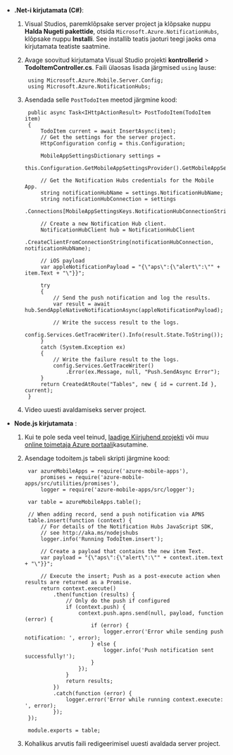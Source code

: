 
+ **.Net-i kirjutamata (C#)**:    
    1. Visual Studios, paremklõpsake server project ja klõpsake nuppu **Halda Nugeti pakettide**, otsida `Microsoft.Azure.NotificationHubs`, klõpsake nuppu **Installi**. See installib teatis jaoturi teegi jaoks oma kirjutamata teatiste saatmine.

    2. Avage soovitud kirjutamata Visual Studio projekti **kontrollerid** > **TodoItemController.cs**. Faili ülaosas lisada järgmised `using` lause:

            using Microsoft.Azure.Mobile.Server.Config;
            using Microsoft.Azure.NotificationHubs;


    3. Asendada selle `PostTodoItem` meetod järgmine kood:  
      
            public async Task<IHttpActionResult> PostTodoItem(TodoItem item)
            {
                TodoItem current = await InsertAsync(item);
                // Get the settings for the server project.
                HttpConfiguration config = this.Configuration;
    
                MobileAppSettingsDictionary settings = 
                    this.Configuration.GetMobileAppSettingsProvider().GetMobileAppSettings();
    
                // Get the Notification Hubs credentials for the Mobile App.
                string notificationHubName = settings.NotificationHubName;
                string notificationHubConnection = settings
                    .Connections[MobileAppSettingsKeys.NotificationHubConnectionString].ConnectionString;
    
                // Create a new Notification Hub client.
                NotificationHubClient hub = NotificationHubClient
                .CreateClientFromConnectionString(notificationHubConnection, notificationHubName);
    
                // iOS payload
                var appleNotificationPayload = "{\"aps\":{\"alert\":\"" + item.Text + "\"}}";
    
                try
                {
                    // Send the push notification and log the results.
                    var result = await hub.SendAppleNativeNotificationAsync(appleNotificationPayload);
    
                    // Write the success result to the logs.
                    config.Services.GetTraceWriter().Info(result.State.ToString());
                }
                catch (System.Exception ex)
                {
                    // Write the failure result to the logs.
                    config.Services.GetTraceWriter()
                        .Error(ex.Message, null, "Push.SendAsync Error");
                }
                return CreatedAtRoute("Tables", new { id = current.Id }, current);
            }

    4. Video uuesti avaldamiseks server project.

+ **Node.js kirjutamata** : 
   
    1. Kui te pole seda veel teinud, [laadige Kiirjuhend projekti](app-service-mobile-node-backend-how-to-use-server-sdk.md#download-quickstart) või muu [online toimetaja Azure portaali](app-service-mobile-node-backend-how-to-use-server-sdk.md#online-editor)kasutamine. 
    
    2. Asendage todoitem.js tabeli skripti järgmine kood:


            var azureMobileApps = require('azure-mobile-apps'),
                promises = require('azure-mobile-apps/src/utilities/promises'),
                logger = require('azure-mobile-apps/src/logger');
            
            var table = azureMobileApps.table();
            
            // When adding record, send a push notification via APNS
            table.insert(function (context) {
                // For details of the Notification Hubs JavaScript SDK, 
                // see http://aka.ms/nodejshubs
                logger.info('Running TodoItem.insert');
                
                // Create a payload that contains the new item Text.
                var payload = "{\"aps\":{\"alert\":\"" + context.item.text + "\"}}";
                
                // Execute the insert; Push as a post-execute action when results are returned as a Promise.
                return context.execute()
                    .then(function (results) {
                        // Only do the push if configured
                        if (context.push) {
                            context.push.apns.send(null, payload, function (error) {
                                if (error) {
                                    logger.error('Error while sending push notification: ', error);
                                } else {
                                    logger.info('Push notification sent successfully!');
                                }
                            });
                        }
                        return results;
                    })
                    .catch(function (error) {
                        logger.error('Error while running context.execute: ', error);
                    });
            });
            
            module.exports = table;

    2. Kohalikus arvutis faili redigeerimisel uuesti avaldada server project.
